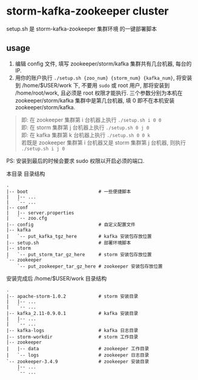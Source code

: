 # storm-kafka-zookeeper cluster

setup.sh 是 storm-kafka-zookeeper 集群环境 的一键部署脚本

## usage

1. 编辑 config 文件, 填写 zookeeper/storm/kafka 集群共有几台机器, 每台的 IP.
2. 用你的账户执行 `./setup.sh {zoo_num} {storm_num} {kafka_num}`, 将安装到 /home/$USER/work 下, 不要用 `sudo` 或 root 用户, 那将安装到 /home/root/work, 且必须是 root 权限才能执行. 三个参数分别为本机在 zookeeper/storm/kafka 集群中是第几台机器, 填 0 即不在本机安装 zookeeper/storm/kafka.

> 即: 在 zookeeper 集群第 i 台机器上执行 `./setup.sh i 0 0`  
> 即: 在 storm 集群第 j 台机器上执行         `./setup.sh 0 j 0`  
> 即: 在 kafka 集群第 k 台机器上执行         `./setup.sh 0 0 k`  
> 若既是 zookeeper 集群第 i 台机器又是 storm 集群第 j 台机器, 则执行 `./setup.sh i j 0`

PS: 安装到最后的时候会要求 sudo 权限以开启必须的端口.

本目录 目录结构

```
.
|-- boot                          # 一些便捷脚本
|   |-- ...
|   `-- ...
|-- conf
|   |-- server.properties
|   `-- zoo.cfg
|-- config                        # 自定义配置文件
|-- kafka
|   `-- put_kafka_tgz_here        # kafka 安装包存放位置
|-- setup.sh                      # 部署环境脚本
|-- storm
|   `-- put_storm_tar_gz_here     # storm 安装包存放位置
`-- zookeeper
    `-- put_zookeeper_tar_gz_here # zookeeper 安装包存放位置
```

安装完成后 /home/$USER/work 目录结构

```
.
|-- apache-storm-1.0.2            # storm 安装目录
|   |-- ...
|   `-- ...
|-- kafka_2.11-0.9.0.1            # kafka 安装目录
|   |-- ...
|   `-- ...
|-- kafka-logs                    # kafka 日志目录
|-- storm-workdir                 # storm 工作目录
|-- zookeeper
|   |-- data                      # zookeeper 工作目录
|   `-- logs                      # zookeeper 日志目录
`-- zookeeper-3.4.9               # zookeeper 安装目录
    |-- ...
    `-- ...
```
